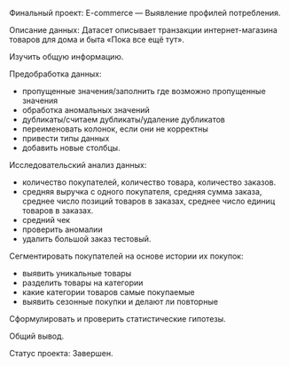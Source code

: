 Финальный проект: E-commerce — Выявление профилей потребления.

Описание данных: Датасет описывает транзакции интернет-магазина товаров для дома и быта «Пока все ещё тут».

Изучить общую информацию.

Предобработка данных:
- пропущенные значения/заполнить где возможно пропущенные значения
- обработка аномальных значений
- дубликаты/считаем дубликаты/удаление дубликатов
- переименовать колонок, если они не корректны
- привести типы данных
- добавить новые столбцы.

Исследовательский анализ данных:
- количество покупателей, количество товара, количество заказов.
- средняя выручка с одного покупателя, средняя сумма заказа, среднее число позиций товаров в заказах, среднее число единиц товаров в заказах.
- средний чек
- проверить аномалии
- удалить большой заказ тестовый.

Сегментировать покупателей на основе истории их покупок:
- выявить уникальные товары
- разделить товары на категории
- какие категории товаров самые покупаемые
- выявить сезонные покупки и делают ли повторные

Сформулировать и проверить статистические гипотезы.

Общий вывод.


Статус проекта:
Завершен.
